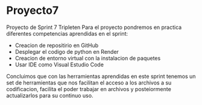 # Proyecto7
Proyecto de Sprint 7 Tripleten
Para el proyecto pondremos en practica diferentes competencias aprendidas en el sprint:
- Creacion de repositirio en GitHub
- Desplegar el codigo de python en Render
- Creacion de entorno virtual con la instalacion de paquetes 
- Usar IDE como Visual Estudio Code

Concluimos que con las herramientas aprendidas en este sprint tenemos un set de herramientas que nos facilitan el acceso a los archivos a su codificacion, facilita el poder trabajar en archivos y posteiormente actualizarlos para su continuo uso.